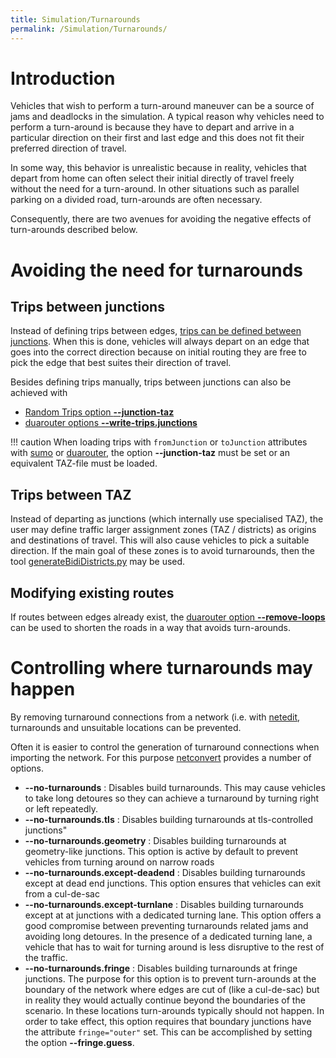 ```yaml
---
title: Simulation/Turnarounds
permalink: /Simulation/Turnarounds/
---
```


# Introduction
Vehicles that wish to perform a turn-around maneuver can be a source of jams and deadlocks in the simulation.
A typical reason why vehicles need to perform a turn-around is because they have to depart and arrive in a particular direction on their first and last edge and this does not fit their preferred direction of travel. 

In some way, this behavior is unrealistic because in reality, vehicles that depart from home can often select their initial directly of travel freely without the need for a turn-around. In other situations such as parallel parking on a divided road, turn-arounds are often necessary. 

Consequently, there are two avenues for avoiding the negative effects of turn-arounds described below.

# Avoiding the need for turnarounds

## Trips between junctions
Instead of defining trips between edges, [trips can be defined between junctions](../Definition_of_Vehicles,_Vehicle_Types,_and_Routes.md#routing_between_junctions).
When this is done, vehicles will always depart on an edge that goes into the
correct direction because on initial routing they are free to pick the edge
that best suites their direction of travel.

Besides defining trips manually, trips between junctions can also be achieved
with

- [Random Trips option **--junction-taz**](../Tools/Trip.md#randomtripspy)
- [duarouter options **--write-trips.junctions**](../duarouter.md)

!!! caution
    When loading trips with `fromJunction` or `toJunction` attributes with [sumo](../sumo.md) or [duarouter](../duarouter.md), the option **--junction-taz** must be set or an equivalent TAZ-file must be loaded.

## Trips between TAZ
Instead of departing as junctions (which internally use specialised TAZ), the
user may define traffic larger assignment zones (TAZ / districts) as origins and
destinations of travel. This will also cause vehicles to pick a suitable
direction. If the main goal of these zones is to avoid turnarounds, then the
tool [generateBidiDistricts.py](../Tools/District.md#generatebididistrictspy) may
be used. 

## Modifying existing routes
If routes between edges already exist, the [duarouter option **--remove-loops**](../duarouter.md) can be used to shorten the roads in a way that avoids turn-arounds.

# Controlling where turnarounds may happen
By removing turnaround connections from a network (i.e. with
[netedit](../netedit.md), turnarounds and unsuitable locations can be prevented.

Often it is easier to control the generation of turnaround connections when
importing the network. For this purpose [netconvert](../netconvert.md) provides a number of options.

- **--no-turnarounds** : Disables build turnarounds. This may cause vehicles to
  take long detoures so they can achieve a turnaround by turning right or left repeatedly.
- **--no-turnarounds.tls** : Disables building turnarounds at tls-controlled junctions"
- **--no-turnarounds.geometry** : Disables building turnarounds at geometry-like junctions. This option is active by default to prevent vehicles from turning around on narrow roads
- **--no-turnarounds.except-deadend** : Disables building turnarounds except at dead end junctions. This option ensures that vehicles can exit from a cul-de-sac
- **--no-turnarounds.except-turnlane** : Disables building turnarounds except at at junctions with a dedicated turning lane. This option offers a good compromise between preventing turnarounds related jams and avoiding long detoures. In the presence of a dedicated turning lane, a vehicle that has to wait for turning around is less disruptive to the rest of the traffic.
- **--no-turnarounds.fringe** : Disables building turnarounds at fringe junctions. The purpose for this option is to prevent turn-arounds at the boundary of the network where edges are cut of (like a cul-de-sac) but in reality they would actually continue beyond the boundaries of the scenario. In these locations turn-arounds typically should not happen. In order to take effect, this option requires that boundary junctions have the attribute `fringe="outer"` set. This can be accomplished by setting the option **--fringe.guess**.